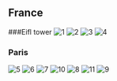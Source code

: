 ## France

###Eifl tower
<img class="w90percent" src="/images/bt/france/efl1.jpg" alt="1">
<img class="w90percent" src="/images/bt/france/efl2.jpg" alt="2">
<img class="w90percent" src="/images/bt/france/efl3.jpg" alt="3">
<img class="w90percent" src="/images/bt/france/efl4.jpg" alt="4">

### Paris
<img class="w90percent" src="/images/bt/france/brd.jpg" alt="5">
<img class="w90percent" src="/images/bt/france/che.jpg" alt="6">
<img class="w90percent" src="/images/bt/france/depart.jpg" alt="7">
<img class="w90percent" src="/images/bt/france/ruv.jpg" alt="10">
<img class="w90percent" src="/images/bt/france/down.jpg" alt="8">
<img class="w90percent" src="/images/bt/france/the.jpg" alt="11">
<img class="w90percent" src="/images/bt/france/mul.jpg" alt="9">